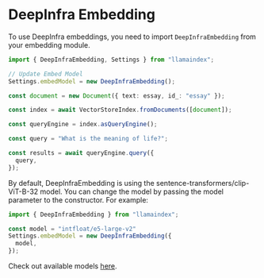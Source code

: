 # DeepInfra Embedding

To use DeepInfra embeddings, you need to import `DeepInfraEmbedding` from your embedding module.

```ts
import { DeepInfraEmbedding, Settings } from "llamaindex";

// Update Embed Model
Settings.embedModel = new DeepInfraEmbedding();

const document = new Document({ text: essay, id_: "essay" });

const index = await VectorStoreIndex.fromDocuments([document]);

const queryEngine = index.asQueryEngine();

const query = "What is the meaning of life?";

const results = await queryEngine.query({
  query,
});
```

By default, DeepInfraEmbedding is using the sentence-transformers/clip-ViT-B-32 model. You can change the model by passing the model parameter to the constructor.
For example:

```ts
import { DeepInfraEmbedding } from "llamaindex";

const model = "intfloat/e5-large-v2"
Settings.embedModel = new DeepInfraEmbedding({
  model,
});
```

Check out available models [here](https://deepinfra.com/models/embeddings).
